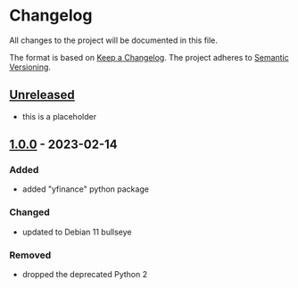 # Changelog

All changes to the project will be documented in this file.

The format is based on [Keep a Changelog](https://keepachangelog.com/en/1.0.0/).
The project adheres to [Semantic Versioning](https://semver.org/spec/v2.0.0.html).

## [Unreleased]

- this is a placeholder

## [1.0.0] - 2023-02-14

### Added

- added "yfinance" python package

### Changed

- updated to Debian 11 bullseye

### Removed

- dropped the deprecated Python 2

[unreleased]: https://github.com/jakoch/jupyter-devbox/compare/v1.0.0...HEAD
[1.0.0]: https://github.com/jakoch/jupyter-devbox/releases/tag/v1.0.0
